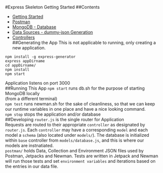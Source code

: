 #Express Skeleton Getting Started
##Contents
* [Getting Started](#generating-the-app)  
* [Postman](postman/)  
* [MongoDB - Database](models/)  
* [Data Sources - dummy-json Generation](data_templates/)  
* [Controllers](controllers/)  
##Generating the App
This is not applicable to running, only creating a new application.
```
npm install -g express-generator
express appDirname
cd appDirname/
npm install 
npm start
```
Application listens on port 3000  
##Running This App
`npm start` runs db.sh for the purpose of starting MongoDB locally  
(from a different terminal)  
`npm test` runs newman.sh for the sake of cleanliness, so that we can keep our runtime variables in one place and have a nice looking command.  
`npm stop` stops the application and/or database  
##Developing
`router.js` is the single router for Application  
Requests are routed to their appropriate `controller` as designated by `router.js`. Each `controller` may have a corresponding `model` and each model a `schema` (also located under `models/`). The database is initialized within `base` controller from `models/database.js`, and this is where our models are instnatiated.  
`postman/` holds Data, Collection and Environment JSON files used by Postman, Jetpacks and Newman. Tests are written in Jetpack and Newman will run those tests and set `environment variables` and iterations based on the entries in our data file.
